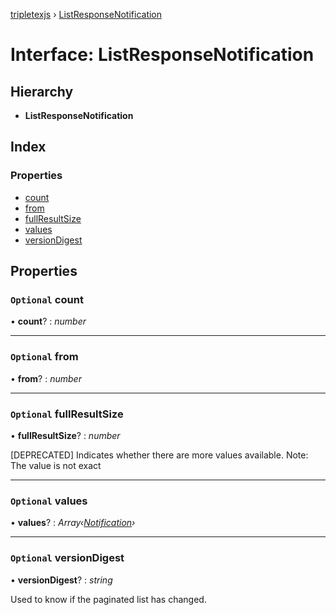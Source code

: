 [tripletexjs](../README.md) › [ListResponseNotification](listresponsenotification.md)

# Interface: ListResponseNotification

## Hierarchy

* **ListResponseNotification**

## Index

### Properties

* [count](listresponsenotification.md#optional-count)
* [from](listresponsenotification.md#optional-from)
* [fullResultSize](listresponsenotification.md#optional-fullresultsize)
* [values](listresponsenotification.md#optional-values)
* [versionDigest](listresponsenotification.md#optional-versiondigest)

## Properties

### `Optional` count

• **count**? : *number*

___

### `Optional` from

• **from**? : *number*

___

### `Optional` fullResultSize

• **fullResultSize**? : *number*

[DEPRECATED] Indicates whether there are more values available. Note: The value is not exact

___

### `Optional` values

• **values**? : *Array‹[Notification](notification.md)›*

___

### `Optional` versionDigest

• **versionDigest**? : *string*

Used to know if the paginated list has changed.
